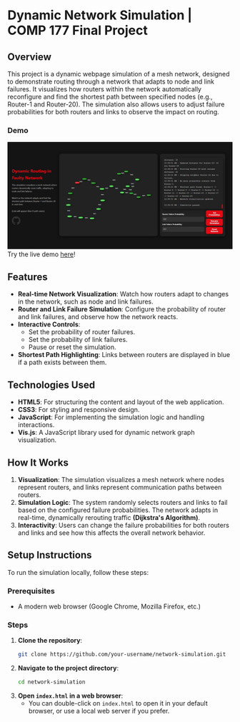 # Dynamic Network Simulation | COMP 177 Final Project

## Overview

This project is a dynamic webpage simulation of a mesh network, designed to demonstrate routing through a network that adapts to node and link failures. It visualizes how routers within the network automatically reconfigure and find the shortest path between specified nodes (e.g., Router-1 and Router-20). The simulation also allows users to adjust failure probabilities for both routers and links to observe the impact on routing.

### Demo

![Network Simulation Image](other/network_demo.JPG)
Try the live demo [here](https://wes-brook.github.io/Dynamic-Network-Simulator/)!

## Features
- **Real-time Network Visualization**: Watch how routers adapt to changes in the network, such as node and link failures.
- **Router and Link Failure Simulation**: Configure the probability of router and link failures, and observe how the network reacts.
- **Interactive Controls**: 
  - Set the probability of router failures.
  - Set the probability of link failures.
  - Pause or reset the simulation.
- **Shortest Path Highlighting**: Links between routers are displayed in blue if a path exists between them.
  
## Technologies Used
- **HTML5**: For structuring the content and layout of the web application.
- **CSS3**: For styling and responsive design.
- **JavaScript**: For implementing the simulation logic and handling interactions.
- **Vis.js**: A JavaScript library used for dynamic network graph visualization.

## How It Works

1. **Visualization**: The simulation visualizes a mesh network where nodes represent routers, and links represent communication paths between routers.
2. **Simulation Logic**: The system randomly selects routers and links to fail based on the configured failure probabilities. The network adapts in real-time, dynamically rerouting traffic **(Dijkstra's Algorithm)**.
3. **Interactivity**: Users can change the failure probabilities for both routers and links and see how this affects the overall network behavior.

## Setup Instructions

To run the simulation locally, follow these steps:

### Prerequisites
- A modern web browser (Google Chrome, Mozilla Firefox, etc.)

### Steps
1. **Clone the repository**:
    ```bash
    git clone https://github.com/your-username/network-simulation.git
    ```
2. **Navigate to the project directory**:
    ```bash
    cd network-simulation
    ```
3. **Open `index.html` in a web browser**:
    - You can double-click on `index.html` to open it in your default browser, or use a local web server if you prefer.
